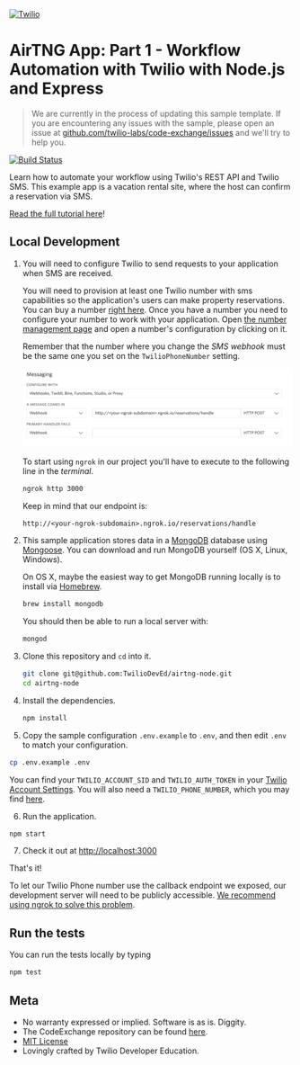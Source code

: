 <a href="https://www.twilio.com">
  <img src="https://static0.twilio.com/marketing/bundles/marketing/img/logos/wordmark-red.svg" alt="Twilio" width="250" />
</a>

# AirTNG App: Part 1 - Workflow Automation with Twilio with Node.js and Express
> We are currently in the process of updating this sample template. If you are encountering any issues with the sample, please open an issue at [github.com/twilio-labs/code-exchange/issues](https://github.com/twilio-labs/code-exchange/issues) and we'll try to help you.

[![Build Status](https://travis-ci.org/TwilioDevEd/airtng-node.svg?branch=master)](https://travis-ci.org/TwilioDevEd/airtng-node)

Learn how to automate your workflow using Twilio's REST API and Twilio SMS. This example app is a vacation rental site, where the host can confirm a reservation via SMS.

[Read the full tutorial here](https://www.twilio.com/docs/tutorials/walkthrough/workflow-automation/node/express)!

## Local Development

1. You will need to configure Twilio to send requests to your application when SMS are received.

   You will need to provision at least one Twilio number with sms capabilities so the application's users can make property reservations. You can buy a number [right here](https://www.twilio.com/user/account/phone-numbers/search). Once you have a number you need to configure your number to work with your application. Open [the number management page](https://www.twilio.com/user/account/phone-numbers/incoming) and open a number's configuration by clicking on it.

   Remember that the number where you change the _SMS webhook_ must be the same one you set on the `TwilioPhoneNumber` setting.

   ![Configure Messaging](webhook.png)

   To start using `ngrok` in our project you'll have to execute to the following line in the _terminal_.

   ```bash
   ngrok http 3000
   ```

   Keep in mind that our endpoint is:

   ```
   http://<your-ngrok-subdomain>.ngrok.io/reservations/handle
   ```

2. This sample application stores data in a [MongoDB](https://www.mongodb.org/) database using [Mongoose](http://mongoosejs.com/). You can download and run MongoDB yourself (OS X, Linux, Windows).

   On OS X, maybe the easiest way to get MongoDB running locally is to install via [Homebrew](http://brew.sh/).

   ```bash
   brew install mongodb
   ```
   You should then be able to run a local server with:

   ```bash
   mongod
   ```

3. Clone this repository and `cd` into it.

   ```bash
   git clone git@github.com:TwilioDevEd/airtng-node.git
   cd airtng-node
   ```

4. Install the dependencies.

   ```bash
   npm install
   ```

5. Copy the sample configuration `.env.example` to `.env`, and then edit `.env` to match your configuration.

  ```bash
  cp .env.example .env
  ```

  You can find your `TWILIO_ACCOUNT_SID` and `TWILIO_AUTH_TOKEN` in your
   [Twilio Account Settings](https://www.twilio.com/console).
   You will also need a `TWILIO_PHONE_NUMBER`, which you may find [here](https://www.twilio.com/console/phone-numbers/incoming).

6. Run the application.

  ```bash
  npm start
  ```

7. Check it out at [http://localhost:3000](http://localhost:3000)

That's it!

To let our Twilio Phone number use the callback endpoint we exposed, our development server will need to be publicly accessible. [We recommend using ngrok to solve this problem](https://www.twilio.com/blog/2015/09/6-awesome-reasons-to-use-ngrok-when-testing-webhooks.html).

## Run the tests

You can run the tests locally by typing

```bash
npm test
```

## Meta

* No warranty expressed or implied. Software is as is. Diggity.
* The CodeExchange repository can be found [here](https://github.com/twilio-labs/code-exchange/).
* [MIT License](http://www.opensource.org/licenses/mit-license.html)
* Lovingly crafted by Twilio Developer Education.
